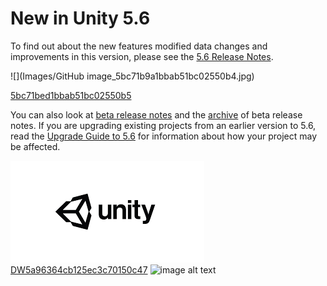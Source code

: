  
# New in Unity 5.6 
 To find out about the new features modified data changes and improvements in this version, please see the [5.6 Release Notes](https://unity3d.com/unity/whats-new/unity-5.6.0). 
 
 ![](Images/GitHub image_5bc71b9a1bbab51bc02550b4.jpg) 
 
 [5bc71bed1bbab51bc02550b5](Examples/GitHub_5bc71bed1bbab51bc02550b5.cs) 
 
 You can also look at [beta release notes](https://unity3d.com/unity/beta#notes) and the [archive](https://unity3d.com/unity/beta/archive) of beta release notes. 
 If you are upgrading existing projects from an earlier version to 5.6, read the [Upgrade Guide to 5.6](http://docs.google.com/UpgradeGuide56) for information about how your project may be affected. 
  
 ![abc](Images/DW5a963922d2f2b83b4ce3e9c6_5bc71a3f927b0c0ae0766536.png) 
 [DW5a96364cb125ec3c70150c47](http://docs.google.com/Examples/DW5a96364cb125ec3c70150c47.txt) 
 ![image alt text](image_0.jpg)